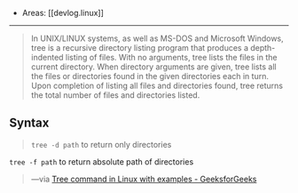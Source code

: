 
- Areas: [[devlog.linux]]

---

> In UNIX/LINUX systems, as well as MS-DOS and Microsoft Windows, tree is a recursive directory listing program that produces a depth-indented listing of files. With no arguments, tree lists the files in the current directory. When directory arguments are given, tree lists all the files or directories found in the given directories each in turn. Upon completion of listing all files and directories found, tree returns the total number of files and directories listed.

## Syntax

> `tree -d path` to return only directories

`tree -f path` to return absolute path of directories

> —via [Tree command in Linux with examples - GeeksforGeeks](https://www.geeksforgeeks.org/tree-command-unixlinux/)
